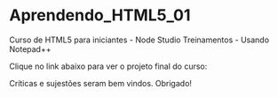 # Aprendendo_HTML5_01
Curso de HTML5 para iniciantes -  Node Studio Treinamentos - Usando Notepad++

Clique no link abaixo para ver o projeto final do curso:



Críticas e sujestões seram bem vindos.
Obrigado!
